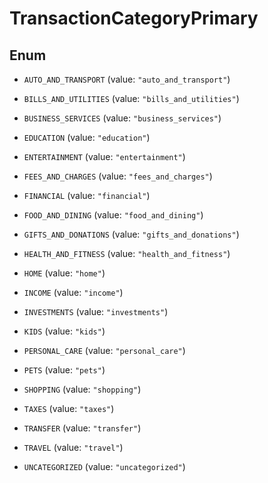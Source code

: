 

# TransactionCategoryPrimary

## Enum


* `AUTO_AND_TRANSPORT` (value: `"auto_and_transport"`)

* `BILLS_AND_UTILITIES` (value: `"bills_and_utilities"`)

* `BUSINESS_SERVICES` (value: `"business_services"`)

* `EDUCATION` (value: `"education"`)

* `ENTERTAINMENT` (value: `"entertainment"`)

* `FEES_AND_CHARGES` (value: `"fees_and_charges"`)

* `FINANCIAL` (value: `"financial"`)

* `FOOD_AND_DINING` (value: `"food_and_dining"`)

* `GIFTS_AND_DONATIONS` (value: `"gifts_and_donations"`)

* `HEALTH_AND_FITNESS` (value: `"health_and_fitness"`)

* `HOME` (value: `"home"`)

* `INCOME` (value: `"income"`)

* `INVESTMENTS` (value: `"investments"`)

* `KIDS` (value: `"kids"`)

* `PERSONAL_CARE` (value: `"personal_care"`)

* `PETS` (value: `"pets"`)

* `SHOPPING` (value: `"shopping"`)

* `TAXES` (value: `"taxes"`)

* `TRANSFER` (value: `"transfer"`)

* `TRAVEL` (value: `"travel"`)

* `UNCATEGORIZED` (value: `"uncategorized"`)



